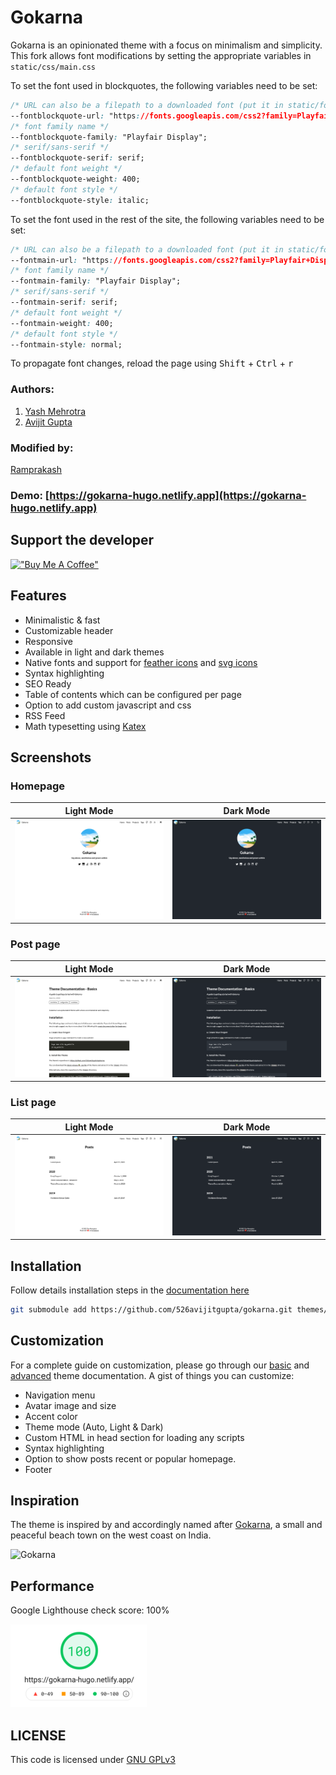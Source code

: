 # Gokarna

Gokarna is an opinionated theme with a focus on minimalism and simplicity. This
fork allows font modifications by setting the appropriate variables in
`static/css/main.css`

To set the font used in blockquotes, the following variables need to be set:
```css
/* URL can also be a filepath to a downloaded font (put it in static/fonts) */
--fontblockquote-url: "https://fonts.googleapis.com/css2?family=Playfair+Display&display=swap";
/* font family name */
--fontblockquote-family: "Playfair Display";
/* serif/sans-serif */
--fontblockquote-serif: serif;
/* default font weight */
--fontblockquote-weight: 400;
/* default font style */
--fontblockquote-style: italic;
```

To set the font used in the rest of the site, the following variables need to
be set:
```css
/* URL can also be a filepath to a downloaded font (put it in static/fonts) */
--fontmain-url: "https://fonts.googleapis.com/css2?family=Playfair+Display&display=swap";
/* font family name */
--fontmain-family: "Playfair Display";
/* serif/sans-serif */
--fontmain-serif: serif;
/* default font weight */
--fontmain-weight: 400;
/* default font style */
--fontmain-style: normal;
```

To propagate font changes, reload the page using <kbd>Shift</kbd> +
<kbd>Ctrl</kbd> + <kbd>r</kbd>

### Authors:

1. [Yash Mehrotra](https://yashmehrotra.com)
2. [Avijit Gupta](https://twitter.com/526avijit)

### Modified by:

[Ramprakash](https://github.com/CodePurble)

### Demo: [https://gokarna-hugo.netlify.app](https://gokarna-hugo.netlify.app)

## Support the developer

[!["Buy Me A Coffee"](https://www.buymeacoffee.com/assets/img/custom_images/orange_img.png)](https://www.buymeacoffee.com/avijitgupta)

## Features

- Minimalistic & fast
- Customizable header
- Responsive
- Available in light and dark themes
- Native fonts and support for [feather icons](https://feathericons.com/) and [svg icons](https://gokarna-hugo.netlify.app/posts/theme-documentation-advanced/#icons-on-homepage)
- Syntax highlighting
- SEO Ready
- Table of contents which can be configured per page
- Option to add custom javascript and css
- RSS Feed
- Math typesetting using [Katex](https://gokarna-hugo.netlify.app/posts/theme-documentation-advanced/#katex)

## Screenshots

### Homepage

Light Mode                                                      | Dark Mode
:-------------------------:|:-------------------------:
![Light mode](https://raw.githubusercontent.com/526avijitgupta/gokarna/main/images/screenshot-light-home.png "Light mode") | ![Dark mode](https://raw.githubusercontent.com/526avijitgupta/gokarna/main/images/screenshot-dark-home.png "Dark mode")

### Post page

Light Mode                                                      | Dark Mode
:-------------------------:|:-------------------------:
![Light mode](https://raw.githubusercontent.com/526avijitgupta/gokarna/main/images/screenshot-light-post.png "Light mode") | ![Dark mode](https://raw.githubusercontent.com/526avijitgupta/gokarna/main/images/screenshot-dark-post.png "Dark mode")

### List page

Light Mode                                                      | Dark Mode
:-------------------------:|:-------------------------:
![Light mode](https://raw.githubusercontent.com/526avijitgupta/gokarna/main/images/screenshot-light-list.png "Light mode") | ![Dark mode](https://raw.githubusercontent.com/526avijitgupta/gokarna/main/images/screenshot-dark-list.png "Dark mode")



## Installation

Follow details installation steps in the [documentation here](https://gokarna-hugo.netlify.app/posts/theme-documentation-basics/#installation)

```sh
git submodule add https://github.com/526avijitgupta/gokarna.git themes/gokarna
```

## Customization

For a complete guide on customization, please go through our [basic](https://gokarna-hugo.netlify.app/posts/theme-documentation-basics/) and [advanced](https://gokarna-hugo.netlify.app/posts/theme-documentation-advanced/) theme documentation. A gist of things you can customize:

- Navigation menu
- Avatar image and size
- Accent color
- Theme mode (Auto, Light & Dark)
- Custom HTML in head section for loading any scripts
- Syntax highlighting
- Option to show posts recent or popular homepage.
- Footer

## Inspiration

The theme is inspired by and accordingly named after [Gokarna](https://en.wikipedia.org/wiki/Gokarna,_Karnataka), a small and peaceful beach town on the west coast on India.

![Gokarna](https://raw.githubusercontent.com/526avijitgupta/gokarna/main/images/gokarna.jpg)

## Performance

Google Lighthouse check score: 100%

![Lighthouse Score](https://raw.githubusercontent.com/526avijitgupta/gokarna/main/images/lighthouse.png)

## LICENSE

This code is licensed under [GNU GPLv3](https://www.gnu.org/licenses/gpl-3.0.html)
